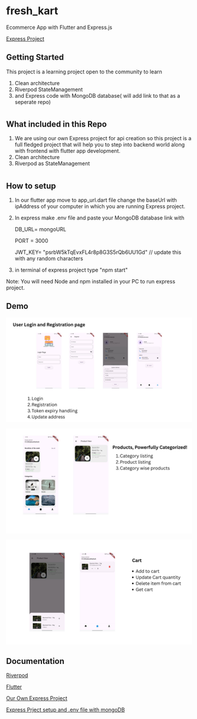 # fresh_kart

Ecommerce App with Flutter and Express.js

[Express Project](https://github.com/NishadAvnish/freekart_express)

## Getting Started

This project is a learning project open to the community to learn 
1. Clean architecture
2. Riverpod StateManagement
3. and Express code with MongoDB database( will add link to that as a seperate repo)

#
## What included in this Repo

1. We are using our own Express project for api creation so this project is a full fledged project that will help you to step into backend world along with frontend with flutter app development.
2. Clean architecture
3. Riverpod as StateManagement

#
##  How to setup

1. In our flutter app move to app_url.dart file change the baseUrl with ipAddress of your computer in which you are running Express project.

2. In express make .env file and paste your MongoDB database link with 

     DB_URL= mongoURL

     PORT = 3000

     JWT_KEY= "psrbW5kTqEvxFL4r8p8G3S5rQb6UU1Gd" // update this with any random characters

3. in terminal of express project type 
      "npm start"

Note: You will need Node and npm installed in your PC to run express project.

## Demo

![screenshot](https://github.com/NishadAvnish/freshKart/blob/main/1.jpg)



![my-image-alt-tag ](https://github.com/NishadAvnish/freshKart/blob/main/2.jpg)


![screen](https://github.com/NishadAvnish/freshKart/blob/main/3.jpg)


## Documentation

[Riverpod](https://riverpod.dev/docs/introduction/getting_started)

[Flutter](https://flutter.dev/)

[Our Own Express Project](https://github.com/NishadAvnish/freekart_express)

[Express Prject setup and .env file with mongoDB]("https://www.youtube.com/watch?v=TYmtJu5OSJM&t=251s)

